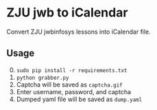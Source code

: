 ZJU jwb to iCalendar
====================

Convert ZJU jwbinfosys lessons into iCalendar file.

## Usage
0. `sudo pip install -r requirements.txt`
1. `python grabber.py`
2. Captcha will be saved as `captcha.gif`
3. Enter username, password, and captcha
4. Dumped yaml file will be saved as `dump.yaml`